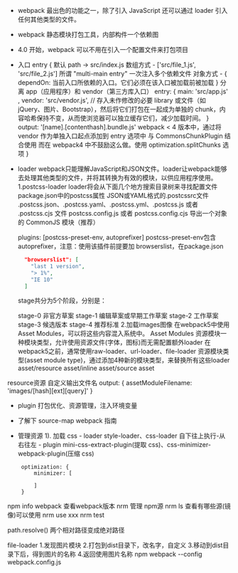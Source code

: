 - webpack 最出色的功能之一，除了引入 JavaScript 还可以通过 loader 引入任何其他类型的文件。
- webpack 静态模块打包工具，内部构件一个依赖图
- 4.0 开始，webpack 可以不用在引入一个配置文件来打包项目
- 入口 entry {
  默认 path -> src/index.js
  数组方式 - ['src/file_1.js', 'src/file_2.js'] 所谓 "multi-main entry" 一次注入多个依赖文件
  对象方式 - {
  dependOn: 当前入口所依赖的入口。它们必须在该入口被加载前被加载
  }
  分离 app（应用程序）和 vendor（第三方库入口）
  entry: {
  main: 'src/app.js' ,
  vendor: 'src/vendor.js', // 存入未作修改的必要 library 或文件（如 jQuery、图片、Bootstrap），然后将它们打包在一起成为单独的 chunk，内容哈希保持不变，从而使浏览器可以独立缓存它们，减少加载时间。
  }
  output: '[name].[contenthash].bundle.js'
  webpack < 4 版本中，通过将 vendor 作为单独入口起点添加到 entry 选项中 与 CommonsChunkPlugin 结合使用
  而在 webpack4 中不鼓励这么做。使用 optimization.splitChunks 选项
  }

- loader webpack只能理解JavaScript和JSON文件。loader让webpack能够去处理其他类型的文件，并将其转换为有效的模块，以供应用程序使用。
 1.postcss-loader
  loader将会从下面几个地方搜索目录树来寻找配置文件
  package.json中的postcss属性
  JSON或YAML格式的.postcssrc文件
  .postcss.json、.postcss.yaml、.postcss.yml、.postcss.js 或者 .postcss.cjs 文件
  postcss.config.js 或者 postcss.config.cjs 导出一个对象的 CommonJS 模块（推荐）

  plugins: [postcss-preset-env, autoprefixer]
  postcss-preset-env包含autoprefixer，注意：使用该插件前提要加 browserslist，在package.json
  ```json
    "browserslist": [
      "last 1 version",
      "> 1%",
      "IE 10"
    ]
  ```
  stage共分为5个阶段，分别是：

  stage-0 非官方草案
  stage-1 编辑草案或早期工作草案
  stage-2 工作草案
  stage-3 候选版本
  stage-4 推荐标准
2.加载images图像
在webpack5中使用 Asset Modules，可以将这些内容混入系统中。
Asset Modules 资源模块一种模块类型，允许使用资源文件(字体，图标)而无需配置额外loader
在webpack5之前，通常使用raw-loader、url-loader、file-loader
资源模块类型(asset module type)，通过添加4种新的模块类型，来替换所有这些loader
asset/resource asset/inline asset/source asset

resource资源
自定义输出文件名
output: {
  assetModuleFilename: 'images/[hash][ext][query]'
}


- plugin 打包优化、资源管理，注入环境变量


- 了解下 source-map
  webpack 指南
- 管理资源
  1). 加载 css - loader style-loader、css-loader 自下往上执行-从右往左 - plugin mini-css-extract-plugin(提取 css)、css-minimizer-webpack-plugin(压缩 css)

       optimization: {
           minimizer: [

           ]
       }

<!-- https://segmentfault.com/a/1190000023734704 -->

npm info webpack 查看webpack版本
nrm 管理 npm源
nrm ls 查看有哪些源(镜像)可以使用
nrm use xxx
nrm test

path.resolve() 两个相对路径变成绝对路径

file-loader 
1.发现图片模块
2.打包到dist目录下，改名字，自定义
3.移动到dist目录下后，得到图片的名称
4.返回使用图片名称
npm webpack --config webpack.config.js